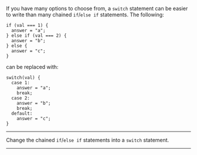 <div class="challenge-instructions basic-javascript"><div><section id="description">
<p>If you have many options to choose from, a <code>switch</code> statement can be easier to write than many chained <code>if</code>/<code>else if</code> statements. The following:</p>
<pre class="language-js"><code class="language-js"><span class="token keyword">if</span> <span class="token punctuation">(</span>val <span class="token operator">===</span> <span class="token number">1</span><span class="token punctuation">)</span> <span class="token punctuation">{</span>
  answer <span class="token operator">=</span> <span class="token string">"a"</span><span class="token punctuation">;</span>
<span class="token punctuation">}</span> <span class="token keyword">else</span> <span class="token keyword">if</span> <span class="token punctuation">(</span>val <span class="token operator">===</span> <span class="token number">2</span><span class="token punctuation">)</span> <span class="token punctuation">{</span>
  answer <span class="token operator">=</span> <span class="token string">"b"</span><span class="token punctuation">;</span>
<span class="token punctuation">}</span> <span class="token keyword">else</span> <span class="token punctuation">{</span>
  answer <span class="token operator">=</span> <span class="token string">"c"</span><span class="token punctuation">;</span>
<span class="token punctuation">}</span>
</code></pre>
<p>can be replaced with:</p>
<pre class="language-js"><code class="language-js"><span class="token keyword">switch</span><span class="token punctuation">(</span>val<span class="token punctuation">)</span> <span class="token punctuation">{</span>
  <span class="token keyword">case</span> <span class="token number">1</span><span class="token operator">:</span>
    answer <span class="token operator">=</span> <span class="token string">"a"</span><span class="token punctuation">;</span>
    <span class="token keyword">break</span><span class="token punctuation">;</span>
  <span class="token keyword">case</span> <span class="token number">2</span><span class="token operator">:</span>
    answer <span class="token operator">=</span> <span class="token string">"b"</span><span class="token punctuation">;</span>
    <span class="token keyword">break</span><span class="token punctuation">;</span>
  <span class="token keyword">default</span><span class="token operator">:</span>
    answer <span class="token operator">=</span> <span class="token string">"c"</span><span class="token punctuation">;</span>
<span class="token punctuation">}</span>
</code></pre>
</section></div><hr/><div><section id="instructions">
<p>Change the chained <code>if</code>/<code>else if</code> statements into a <code>switch</code> statement.</p>
</section></div><hr/></div>